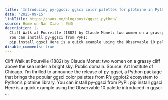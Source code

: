 ```yaml
---
title: 'Introducing py-ggsci: ggsci color palettes for plotnine in Python'
date: '2025-09-15'
linkTitle: https://nanx.me/blog/post/ggsci-python/
source: Home on Nan Xiao | 肖楠
description: |-
  Cliff Walk at Pourville (1882) by Claude Monet: two women on a grassy cliff above the sea under a bright sky. Public domain. Source: Art Institute of Chicago. I’m thrilled to announce the release of py-ggsci, a Python package that brings the popular ggsci color palettes from R’s ggplot2 ecosystem to Python’s plotnine library.
  You can install py-ggsci from PyPI:
  pip install ggsci Here is a quick example using the Observable 10 palette introduced in ggsci ...
disable_comments: true
---
```

Cliff Walk at Pourville (1882) by Claude Monet: two women on a grassy cliff above the sea under a bright sky. Public domain. Source: Art Institute of Chicago. I’m thrilled to announce the release of py-ggsci, a Python package that brings the popular ggsci color palettes from R’s ggplot2 ecosystem to Python’s plotnine library.
You can install py-ggsci from PyPI:
pip install ggsci Here is a quick example using the Observable 10 palette introduced in ggsci ...